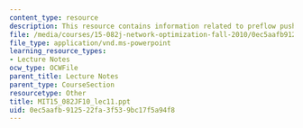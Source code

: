```yaml
---
content_type: resource
description: This resource contains information related to preflow push algorithms.
file: /media/courses/15-082j-network-optimization-fall-2010/0ec5aafb912522fa3f539bc17f5a94f8_MIT15_082JF10_lec11.ppt
file_type: application/vnd.ms-powerpoint
learning_resource_types:
- Lecture Notes
ocw_type: OCWFile
parent_title: Lecture Notes
parent_type: CourseSection
resourcetype: Other
title: MIT15_082JF10_lec11.ppt
uid: 0ec5aafb-9125-22fa-3f53-9bc17f5a94f8
---
```

